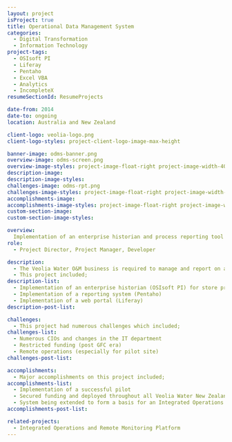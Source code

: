 ```yaml
---
layout: project
isProject: true
title: Operational Data Management System
categories:
  - Digital Transformation
  - Information Technology
project-tags:
  - OSIsoft PI
  - Liferay
  - Pentaho
  - Excel VBA
  - Analytics
  - IncompleteX
resumeSectionId: ResumeProjects

date-from: 2014
date-to: ongoing
location: Australia and New Zealand

client-logo: veolia-logo.png
client-logo-styles: project-client-logo-image-max-height

banner-image: odms-banner.png
overview-image: odms-screen.png
overview-image-styles: project-image-float-right project-image-width-40
description-image:
description-image-styles:
challenges-image: odms-rpt.png
challenges-image-styles: project-image-float-right project-image-width-40
accomplishments-image:
accomplishments-image-styles: project-image-float-right project-image-width-40
custom-section-image:
custom-section-image-styles:

overview:
  Implementation of an enterprise historian and process reporting tool
role:
  - Project Director, Project Manager, Developer

description:
  - The Veolia Water O&M business is required to manage and report on a large quantity of water quality, process operational and environmental data. Timely and accurate reports are required to comply with numerous commercial and regulatory requirements.
  - This project included;
description-list:
  - Implementation of an enterprise historian (OSIsoft PI) for store process data
  - Implementation of a reporting system (Pentaho)
  - Implementation of a web portal (Liferay)
description-post-list:

challenges:
  - This project had numerous challenges which included;
challenges-list:    
  - Numerous CIOs and changes in the IT department
  - Restricted funding (post GFC era)
  - Remote operations (especially for pilot site)
challenges-post-list:    

accomplishments:
  - Major accomplishments on this project included;
accomplishments-list:    
  - Implementation of a successful pilot
  - Secured funding and deployed throughout all Veolia Water New Zealand operations
  - System being extended to form a basis for an Integrated Operations and Remote Monitoring Platform
accomplishments-post-list:    

related-projects:
  - Integrated Operations and Remote Monitoring Platform
---
```

